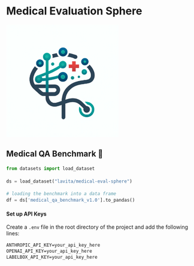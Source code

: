 # Medical Evaluation Sphere

<img src="assets/medical_eval_sphere.png" alt="Medical Evaluation Sphere Logo" width="300"/>


## Medical QA Benchmark 🤗

```python
from datasets import load_dataset

ds = load_dataset("lavita/medical-eval-sphere")

# loading the benchmark into a data frame
df = ds['medical_qa_benchmark_v1.0'].to_pandas()
```

#### Set up API Keys
Create a `.env` file in the root directory of the project and add the following lines:

```
ANTHROPIC_API_KEY=your_api_key_here
OPENAI_API_KEY=your_api_key_here
LABELBOX_API_KEY=your_api_key_here
```
